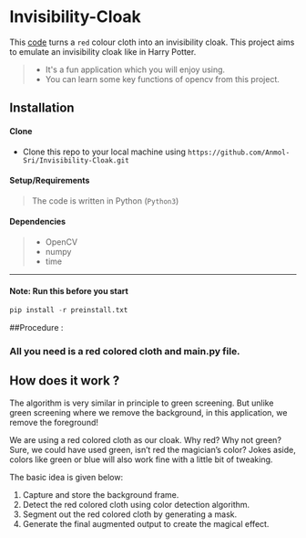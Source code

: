 # Invisibility-Cloak

This [code](main.py) turns a `red` colour cloth into an invisibility cloak.
This project aims to emulate an invisibility cloak like in Harry Potter.

>- It's a fun application which you will enjoy using.
>- You can learn some key functions of opencv from this project. 


## Installation

#### Clone

- Clone this repo to your local machine using `https://github.com/Anmol-Sri/Invisibility-Cloak.git`

#### Setup/Requirements

> The code is written in Python (`Python3`)
#### Dependencies
> - OpenCV
> - numpy
> - time
---

#### Note: Run this before you start
```python
pip install -r preinstall.txt
```

##Procedure : 

### All you need is a red colored cloth and main.py file.

## How does it work ?
The algorithm is very similar in principle to green screening. But unlike green screening where we remove the background, in this application, we remove the foreground!

We are using a red colored cloth as our cloak. Why red? Why not green? Sure, we could have used green, isn’t red the magician’s color? Jokes aside, colors like green or blue will also work fine with a little bit of tweaking.

The basic idea is given below:
1. Capture and store the background frame.
2. Detect the red colored cloth using color detection algorithm.
3. Segment out the red colored cloth by generating a mask.
4. Generate the final augmented output to create the magical effect.


